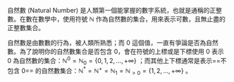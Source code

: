 自然數 (Natural Number) 是人類第一個能掌握的數字系統，也就是通稱的正整數。在數在數學中，使用符號  $\mathbb{N}$ 作為自然數的集合，用來表示可數，且無止盡的正整數集合。

自然數是由數數的行為，被人類所熟悉；而 0 這個值，一直有爭論是否為自然數。為了說明你的自然數集合是否包含 0，會在符號的上標或是下標使用 0 表示 0 為自然數的集合：$\mathbb{N}^0 = \mathbb{N}_{0} = \{0, 1, 2, ..., +\infty\}$ ；而其他上下標通常是表示==不包含 0== 的自然數集合：$\mathbb{N}^{*} = \mathbb{N}^{+} = \mathbb{N}_{1} = \mathbb{N}_{>0} = \{ 1, 2, ..., +\infty\}$ 。

